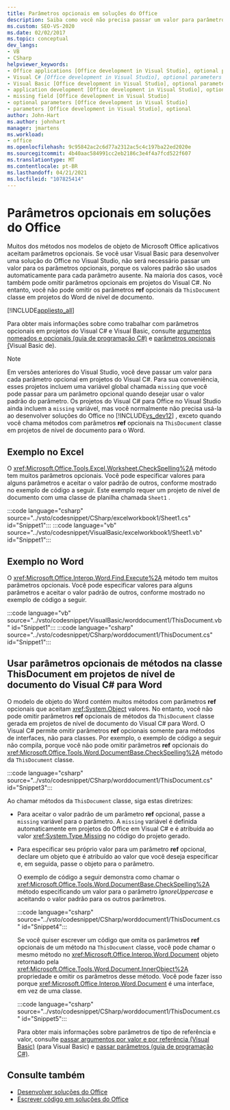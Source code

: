 ```yaml
---
title: Parâmetros opcionais em soluções do Office
description: Saiba como você não precisa passar um valor para parâmetros opcionais porque os valores padrão são usados automaticamente para cada parâmetro ausente.
ms.custom: SEO-VS-2020
ms.date: 02/02/2017
ms.topic: conceptual
dev_langs:
- VB
- CSharp
helpviewer_keywords:
- Office applications [Office development in Visual Studio], optional parameters
- Visual C# [Office development in Visual Studio], optional parameters
- Visual Basic [Office development in Visual Studio], optional parameters
- application development [Office development in Visual Studio], optional parameters
- missing field [Office development in Visual Studio]
- optional parameters [Office development in Visual Studio]
- parameters [Office development in Visual Studio], optional
author: John-Hart
ms.author: johnhart
manager: jmartens
ms.workload:
- office
ms.openlocfilehash: 9c95842ac2c6d77a2312ac5c4c197ba22ed2020e
ms.sourcegitcommit: 4b40aac584991cc2eb2186c3e4f4a7fcd522f607
ms.translationtype: MT
ms.contentlocale: pt-BR
ms.lasthandoff: 04/21/2021
ms.locfileid: "107825414"
---
```

# <a name="optional-parameters-in-office-solutions"></a>Parâmetros opcionais em soluções do Office
  Muitos dos métodos nos modelos de objeto de Microsoft Office aplicativos aceitam parâmetros opcionais. Se você usar Visual Basic para desenvolver uma solução do Office no Visual Studio, não será necessário passar um valor para os parâmetros opcionais, porque os valores padrão são usados automaticamente para cada parâmetro ausente. Na maioria dos casos, você também pode omitir parâmetros opcionais em projetos do Visual C#. No entanto, você não pode omitir os parâmetros **ref** opcionais da `ThisDocument` classe em projetos do Word de nível de documento.

 [!INCLUDE[appliesto_all](../vsto/includes/appliesto-all-md.md)]

 Para obter mais informações sobre como trabalhar com parâmetros opcionais em projetos do Visual C# e Visual Basic, consulte [argumentos nomeados e opcionais &#40;guia de programação C&#35;&#41;](/dotnet/csharp/programming-guide/classes-and-structs/named-and-optional-arguments) e [parâmetros opcionais &#40;](/dotnet/visual-basic/programming-guide/language-features/procedures/optional-parameters)Visual Basic de&#41;.

> [!NOTE]
> Em versões anteriores do Visual Studio, você deve passar um valor para cada parâmetro opcional em projetos do Visual C#. Para sua conveniência, esses projetos incluem uma variável global chamada `missing` que você pode passar para um parâmetro opcional quando desejar usar o valor padrão do parâmetro. Os projetos do Visual C# para Office no Visual Studio ainda incluem a `missing` variável, mas você normalmente não precisa usá-la ao desenvolver soluções do Office no [!INCLUDE[vs_dev12](../vsto/includes/vs-dev12-md.md)] , exceto quando você chama métodos com parâmetros **ref** opcionais na `ThisDocument` classe em projetos de nível de documento para o Word.

## <a name="example-in-excel"></a>Exemplo no Excel
 O <xref:Microsoft.Office.Tools.Excel.Worksheet.CheckSpelling%2A> método tem muitos parâmetros opcionais. Você pode especificar valores para alguns parâmetros e aceitar o valor padrão de outros, conforme mostrado no exemplo de código a seguir. Este exemplo requer um projeto de nível de documento com uma classe de planilha chamada `Sheet1` .

 :::code language="csharp" source="../vsto/codesnippet/CSharp/excelworkbook1/Sheet1.cs" id="Snippet1":::
 :::code language="vb" source="../vsto/codesnippet/VisualBasic/excelworkbook1/Sheet1.vb" id="Snippet1":::

## <a name="example-in-word"></a>Exemplo no Word
 O <xref:Microsoft.Office.Interop.Word.Find.Execute%2A> método tem muitos parâmetros opcionais. Você pode especificar valores para alguns parâmetros e aceitar o valor padrão de outros, conforme mostrado no exemplo de código a seguir.

 :::code language="vb" source="../vsto/codesnippet/VisualBasic/worddocument1/ThisDocument.vb" id="Snippet1":::
 :::code language="csharp" source="../vsto/codesnippet/CSharp/worddocument1/ThisDocument.cs" id="Snippet1":::

## <a name="use-optional-parameters-of-methods-in-the-thisdocument-class-in-visual-c-document-level-projects-for-word"></a>Usar parâmetros opcionais de métodos na classe ThisDocument em projetos de nível de documento do Visual C# para Word
 O modelo de objeto do Word contém muitos métodos com parâmetros **ref** opcionais que aceitam <xref:System.Object> valores. No entanto, você não pode omitir parâmetros **ref** opcionais de métodos da `ThisDocument` classe gerada em projetos de nível de documento do Visual C# para Word. O Visual C# permite omitir parâmetros **ref** opcionais somente para métodos de interfaces, não para classes. Por exemplo, o exemplo de código a seguir não compila, porque você não pode omitir parâmetros **ref** opcionais do <xref:Microsoft.Office.Tools.Word.DocumentBase.CheckSpelling%2A> método da `ThisDocument` classe.

 :::code language="csharp" source="../vsto/codesnippet/CSharp/worddocument1/ThisDocument.cs" id="Snippet3":::

 Ao chamar métodos da `ThisDocument` classe, siga estas diretrizes:

- Para aceitar o valor padrão de um parâmetro **ref** opcional, passe a `missing` variável para o parâmetro. A `missing` variável é definida automaticamente em projetos do Office em Visual C# e é atribuída ao valor <xref:System.Type.Missing> no código do projeto gerado.

- Para especificar seu próprio valor para um parâmetro **ref** opcional, declare um objeto que é atribuído ao valor que você deseja especificar e, em seguida, passe o objeto para o parâmetro.

  O exemplo de código a seguir demonstra como chamar o <xref:Microsoft.Office.Tools.Word.DocumentBase.CheckSpelling%2A> método especificando um valor para o parâmetro *IgnoreUppercase* e aceitando o valor padrão para os outros parâmetros.

  :::code language="csharp" source="../vsto/codesnippet/CSharp/worddocument1/ThisDocument.cs" id="Snippet4":::

  Se você quiser escrever um código que omita os parâmetros **ref** opcionais de um método na `ThisDocument` classe, você pode chamar o mesmo método no <xref:Microsoft.Office.Interop.Word.Document> objeto retornado pela <xref:Microsoft.Office.Tools.Word.Document.InnerObject%2A> propriedade e omitir os parâmetros desse método. Você pode fazer isso porque <xref:Microsoft.Office.Interop.Word.Document> é uma interface, em vez de uma classe.

  :::code language="csharp" source="../vsto/codesnippet/CSharp/worddocument1/ThisDocument.cs" id="Snippet5":::

  Para obter mais informações sobre parâmetros de tipo de referência e valor, consulte [passar argumentos por valor e por referência &#40;Visual Basic&#41;](/dotnet/visual-basic/programming-guide/language-features/procedures/passing-arguments-by-value-and-by-reference) (para Visual Basic) e [passar parâmetros &#40;guia de programação C&#35;&#41;](/dotnet/csharp/programming-guide/classes-and-structs/passing-parameters).

## <a name="see-also"></a>Consulte também
- [Desenvolver soluções do Office](../vsto/developing-office-solutions.md)
- [Escrever código em soluções do Office](../vsto/writing-code-in-office-solutions.md)
